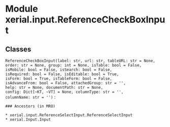 Module xerial.input.ReferenceCheckBoxInput
==========================================

Classes
-------

`ReferenceCheckBoxInput(label: str, url: str, tableURL: str = None, order: str = None, group: int = None, isTable: bool = False, isMobile: bool = False, isSearch: bool = False, isRequired: bool = False, isEditable: bool = True, isForm: bool = True, isTableForm: bool = False, isAdvanceFrom: bool = False, attachedGroup: str = '', help: str = None, documentPath: str = None, config: Dict[~KT, ~VT] = None, columnType: str = '', columnName: str = '')`
:   

    ### Ancestors (in MRO)

    * xerial.input.ReferenceSelectInput.ReferenceSelectInput
    * xerial.Input.Input